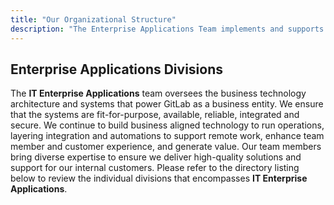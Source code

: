 ```yaml
---
title: "Our Organizational Structure"
description: "The Enterprise Applications Team implements and supports specialized applications that support our business processes within GitLab."
---
```


<link rel="stylesheet" type="text/css" href="/stylesheets/biztech.css" />

## <i class="fas fa-users" id="biz-tech-icons"></i> Enterprise Applications Divisions

The **IT Enterprise Applications** team oversees the business technology architecture and systems that power GitLab as a business entity. We ensure that the systems are fit-for-purpose, available, reliable, integrated and secure. We continue to build business aligned technology to run operations, layering integration and automations to support remote work, enhance team member and customer experience, and generate value.
Our team members bring diverse expertise to ensure we deliver high-quality solutions and support for our internal customers. Please refer to the directory listing below to review the individual divisions that encompasses **IT Enterprise Applications**. 
